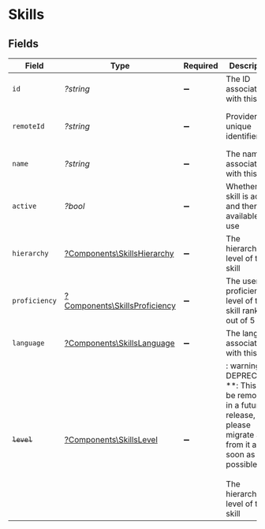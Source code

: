 # Skills


## Fields

| Field                                                                                                                                                      | Type                                                                                                                                                       | Required                                                                                                                                                   | Description                                                                                                                                                | Example                                                                                                                                                    |
| ---------------------------------------------------------------------------------------------------------------------------------------------------------- | ---------------------------------------------------------------------------------------------------------------------------------------------------------- | ---------------------------------------------------------------------------------------------------------------------------------------------------------- | ---------------------------------------------------------------------------------------------------------------------------------------------------------- | ---------------------------------------------------------------------------------------------------------------------------------------------------------- |
| `id`                                                                                                                                                       | *?string*                                                                                                                                                  | :heavy_minus_sign:                                                                                                                                         | The ID associated with this skill                                                                                                                          | 16873-IT345                                                                                                                                                |
| `remoteId`                                                                                                                                                 | *?string*                                                                                                                                                  | :heavy_minus_sign:                                                                                                                                         | Provider's unique identifier                                                                                                                               | 8187e5da-dc77-475e-9949-af0f1fa4e4e3                                                                                                                       |
| `name`                                                                                                                                                     | *?string*                                                                                                                                                  | :heavy_minus_sign:                                                                                                                                         | The name associated with this skill                                                                                                                        | Information-Technology                                                                                                                                     |
| `active`                                                                                                                                                   | *?bool*                                                                                                                                                    | :heavy_minus_sign:                                                                                                                                         | Whether the skill is active and therefore available for use                                                                                                | true                                                                                                                                                       |
| `hierarchy`                                                                                                                                                | [?Components\SkillsHierarchy](../../Models/Components/SkillsHierarchy.md)                                                                                  | :heavy_minus_sign:                                                                                                                                         | The hierarchal level of the skill                                                                                                                          |                                                                                                                                                            |
| `proficiency`                                                                                                                                              | [?Components\SkillsProficiency](../../Models/Components/SkillsProficiency.md)                                                                              | :heavy_minus_sign:                                                                                                                                         | The user proficiency level of the skill ranked out of 5                                                                                                    |                                                                                                                                                            |
| `language`                                                                                                                                                 | [?Components\SkillsLanguage](../../Models/Components/SkillsLanguage.md)                                                                                    | :heavy_minus_sign:                                                                                                                                         | The language associated with this skill                                                                                                                    |                                                                                                                                                            |
| ~~`level`~~                                                                                                                                                | [?Components\SkillsLevel](../../Models/Components/SkillsLevel.md)                                                                                          | :heavy_minus_sign:                                                                                                                                         | : warning: ** DEPRECATED **: This will be removed in a future release, please migrate away from it as soon as possible.<br/><br/>The hierarchal level of the skill |                                                                                                                                                            |